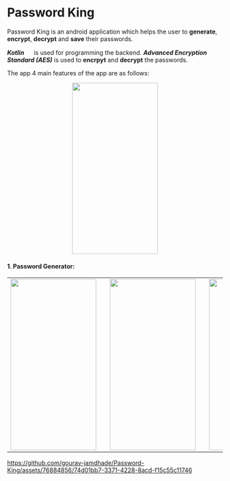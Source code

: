 # Password King

Password King is an android application which helps the user to **generate**, **encrypt**, **decrypt** and **save** their passwords. 

_**Kotlin**_  <img src= "https://github.com/gourav-jamdhade/Password-King/assets/76884856/c9701bf7-77f4-405a-861a-f68981bfebd0" width="15" height="15" />  is used for programming the backend. **_Advanced Encryption Standard (AES)_** is used to **encrpyt** and **decrypt** the passwords.

The app 4 main features of the app are as follows:

<div align="center">
	<img src =  "https://github.com/gourav-jamdhade/Password-King/assets/76884856/fa2b4bce-c5a5-47b6-86da-84df934ad946" width="200" height="400" class="center"/>
</div>



<h4>1. Password Generator:</h4>


<table align="center" border="0">
  <tr>
    <td><img src="https://github.com/gourav-jamdhade/Password-King/assets/76884856/a2eec4da-e4b2-4cf9-bf02-f7dfbfe39a47" width="200" height="400"/></td>
    <td style="width: 10px;"></td>
    <td><img src="https://github.com/gourav-jamdhade/Password-King/assets/76884856/71a8c876-ee65-4857-a9bc-3638e48ae1d9" width="200" height="400"/></td>
    <td style="width: 10px;"></td>
    <td><img src="https://github.com/gourav-jamdhade/Password-King/assets/76884856/9daccad6-ff02-4982-a1c4-5781e827448d" width="200" height="400"/></td>
    <td style="width: 10px;"></td>
    <td><img src="https://github.com/gourav-jamdhade/Password-King/assets/76884856/004508e4-1105-4ae1-8f08-c0b73c115eee" width="200" height="400"/></td>
  </tr>
</table>

https://github.com/gourav-jamdhade/Password-King/assets/76884856/74d01bb7-3371-4228-8acd-f15c55c11746
















